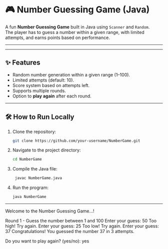 # 🎮 Number Guessing Game (Java)

A fun **Number Guessing Game** built in Java using `Scanner` and `Random`.  
The player has to guess a number within a given range, with limited attempts, and earns points based on performance.  

---

---

## ✨ Features
- Random number generation within a given range (1–100).
- Limited attempts (default: 10).
- Score system based on attempts left.
- Supports multiple rounds.
- Option to **play again** after each round.

---

## 🛠 How to Run Locally

1. Clone the repository:
   ```bash
   git clone https://github.com/your-username/NumberGame.git
   
2. Navigate to the project directory:
   ```bash
   cd NumberGame

3. Compile the Java file:
   ```bash
    javac NumberGame.java

4. Run the program:
   ```bash
   java NumberGame

---

Welcome to the Number Guessing Game...!

Round 1 - Guess the number between 1 and 100
Enter your guess: 50
Too high! Try again.
Enter your guess: 25
Too low! Try again.
Enter your guess: 37
Congratulations! You guessed the number 37 in 3 attempts.

Do you want to play again? (yes/no): yes



